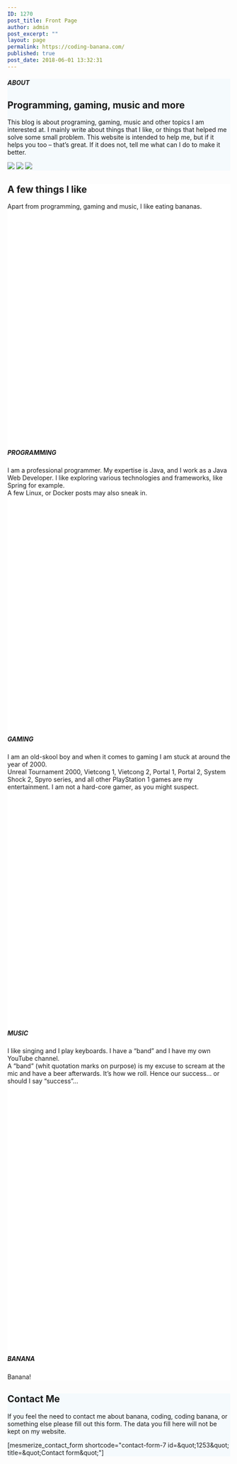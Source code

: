 ```yaml
---
ID: 1270
post_title: Front Page
author: admin
post_excerpt: ""
layout: page
permalink: https://coding-banana.com/
published: true
post_date: 2018-06-01 13:32:31
---
```

<div  id="about-1" style="background-color: #f5fafd;" data-label="About" data-id="about-1" data-export-id="about-1" data-category="about" class="about-1 content-section content-section-spacing"> <div  class="gridContainer"> <div  class="row text-center"> <div  class="section-title-col" data-type="column"> <h5  class="">ABOUT</h5> <h2  class="">Programming, gaming, music and more</h2> <p  class="lead">This blog is about programing, gaming, music and other topics I am interested at. I mainly write about things that I like, or things that helped me solve some small problem. This website is intended to help me, but if it helps you too – that’s great. If it does not, tell me what can I do to make it better. &nbsp;</p>  </div> </div> <div  class="row"> <div  class="col-xs bottom-xs flexbox image-group-bottom-3-img space-bottom-xs center-xs"> <img  class="left-img shadow-large-black" data-size="500x300" src="https://coding-banana.com/wp-content/plugins/mesmerize-companion/theme-data/mesmerize/sections/images/computer-2569652.jpg"> <img  class="center-img shadow-large-black" data-size="500x300" src="https://coding-banana.com/wp-content/plugins/mesmerize-companion/theme-data/mesmerize/sections/images/apple-1838564.jpg"> <img  class="right-img shadow-large-black" data-size="500x300" src="https://coding-banana.com/wp-content/plugins/mesmerize-companion/theme-data/mesmerize/sections/images/laptop-2559795.jpg"> </div> </div> </div> </div><div  id="features-3" style="background-color: #ffffff;" data-label="Features" data-id="features-12-card-bordered" data-export-id="features-12-card-bordered" data-category="features" class="features-12-card-bordered content-section content-section-spacing "> <div  class="gridContainer"> <div  class="row text-center"> <div  class="section-title-col" data-type="column"> <h2  class=""> A few things I like</h2> <p  class="lead"> Apart from programming, gaming and music, I like eating bananas.</p> </div> </div> <div  class="row spaced-cols" data-type="row"> <div  class="col-sm-6"> <div  class="card row-card bordered y-move"> <div  class="row"> <div  class="col-sm-fit icon-column"> <svg  class="svg-inline--fa fa-connectdevelop fa-w-16 icon round bordered color2" aria-hidden="true" data-prefix="fa" data-icon="connectdevelop" role="img" xmlns="http://www.w3.org/2000/svg" viewBox="0 0 512 512" data-fa-i2svg=""></svg><!-- <i                            class="fa icon fa-connectdevelop round bordered color2"> </i> --> </div> <div  class="col-sm" data-type="column"> <h5  class="color2"> PROGRAMMING</h5> <p  class=""> I am a professional programmer. My expertise is Java, and I work as a Java Web Developer. I like exploring various technologies and frameworks, like Spring for example.
<br >A few Linux, or Docker posts may also sneak in.&nbsp;</p> </div> </div> </div> </div> <div  class="col-sm-6"> <div  class="card row-card bordered y-move"> <div  class="row"> <div  class="col-sm-fit icon-column"> <svg  class="svg-inline--fa fa-codepen fa-w-16 icon round bordered color2" aria-hidden="true" data-prefix="fa" data-icon="codepen" role="img" xmlns="http://www.w3.org/2000/svg" viewBox="0 0 512 512" data-fa-i2svg=""></svg><!-- <i                            class="fa icon fa-codepen round bordered color2"> </i> --> </div> <div  class="col-sm" data-type="column"> <h5  class="color2"> GAMING</h5> <p  class=""> I am an old-skool boy and when it comes to gaming I am stuck at around the year of 2000.
<br >Unreal Tournament 2000, Vietcong 1, Vietcong 2, Portal 1, Portal 2, System Shock 2, Spyro series, and all other PlayStation 1 games are my entertainment. I am not a hard-core gamer, as you might suspect.</p> </div> </div> </div> </div> <div  class="col-sm-6"> <div  class="card row-card bordered y-move"> <div  class="row"> <div  class="col-sm-fit icon-column"> <svg  class="svg-inline--fa fa-cube fa-w-16 icon round bordered color2" aria-hidden="true" data-prefix="fa" data-icon="cube" role="img" xmlns="http://www.w3.org/2000/svg" viewBox="0 0 512 512" data-fa-i2svg=""></svg><!-- <i                            class="fa icon fa-cube round bordered color2"> </i> --> </div> <div  class="col-sm" data-type="column"> <h5  class="color2"> MUSIC</h5> <p  class=""> I like singing and I play keyboards. I have a “band” and I have my own YouTube channel.
<br >A “band” (whit quotation marks on purpose) is my excuse to scream at the mic and have a beer afterwards. It’s how we roll. Hence our success… or should I say “success”… &nbsp;</p> </div> </div> </div> </div> <div  class="col-sm-6"> <div  class="card row-card bordered y-move"> <div  class="row"> <div  class="col-sm-fit icon-column"> <svg  class="svg-inline--fa fa-database fa-w-14 icon round bordered color2" aria-hidden="true" data-prefix="fa" data-icon="database" role="img" xmlns="http://www.w3.org/2000/svg" viewBox="0 0 448 512" data-fa-i2svg=""></svg><!-- <i                            class="fa icon fa-database round bordered color2"> </i> --> </div> <div  class="col-sm" data-type="column"> <h5  class="color2"> BANANA</h5> <p  class="">Banana!</p> </div> </div> </div> </div> </div> </div> </div><div  data-label="Contact" data-id="contact-1" data-export-id="contact-1" data-category="contact" class="contact-1 content-section content-section-spacing white-text" data-parallax-depth="20" id="contact-1" style="background-color: rgb(245, 250, 253);"> <div  class="gridContainer"> <div  class="row text-center"> <div  class="section-title-col" data-type="column"> <h2  class=""> Contact Me</h2> <p  class="lead"> If you feel the need to contact me about banana, coding, coding banana, or something else please fill out this form. The data you fill here will not be kept on my website.</p> </div> </div> <div  class="row text-center"> <div  class="col-xs-12 col-sm-8 col-sm-offset-2 contact-form-wrapper inline-info"> <div  class="card large-padding"> <div  class="" data-content-shortcode="mesmerize_contact_form shortcode=&quot;contact-form-7 id=&amp;amp;quot;1253&amp;amp;quot; title=&amp;amp;quot;Contact form&amp;amp;quot;&quot;" data-editable="true">[mesmerize_contact_form shortcode="contact-form-7 id=&amp;quot;1253&amp;quot; title=&amp;quot;Contact form&amp;quot;"]</div> </div> </div> </div> </div> </div>
